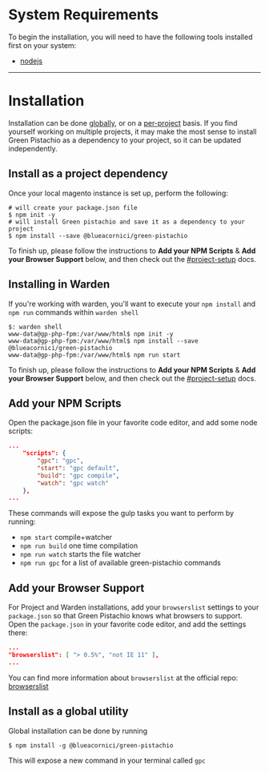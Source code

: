 # System Requirements

To begin the installation, you will need to have the following tools installed first on your system:

* [nodejs](https://nodejs.org/en/)

-----

# Installation

Installation can be done [globally](#install-as-a-global-utility), or on a [per-project](#install-as-a-project-dependency) basis. If you find yourself working on
multiple projects, it may make the most sense to install Green Pistachio as a dependency to your
project, so it can be updated independently.

## Install as a project dependency

Once your local magento instance is set up, perform the following:

```shell
# will create your package.json file
$ npm init -y
# will install Green pistachio and save it as a dependency to your project
$ npm install --save @blueacornici/green-pistachio
```

To finish up, please follow the instructions to **Add your NPM Scripts** & **Add your Browser Support** below, and then check out the [#project-setup](#project-setup) docs.

## Installing in Warden

If you're working with warden, you'll want to execute your `npm install` and `npm run` commands within `warden shell`

```shell
$: warden shell
www-data@gp-php-fpm:/var/www/html$ npm init -y
www-data@gp-php-fpm:/var/www/html$ npm install --save @blueacornici/green-pistachio
www-data@gp-php-fpm:/var/www/html$ npm run start
```

To finish up, please follow the instructions to **Add your NPM Scripts** & **Add your Browser Support** below, and then check out the [#project-setup](#project-setup) docs.

## Add your NPM Scripts
Open the package.json file in your favorite code editor, and add some node scripts:

```json
...
    "scripts": {
        "gpc": "gpc",
        "start": "gpc default",
        "build": "gpc compile",
        "watch": "gpc watch"
    },
...
```

These commands will expose the gulp tasks you want to perform by running:
* `npm start` compile+watcher
* `npm run build` one time compilation
* `npm run watch` starts the file watcher
* `npm run gpc` for a list of available green-pistachio commands
## Add your Browser Support

For Project and Warden installations, add your `browserslist` settings to your `package.json` so that Green Pistachio knows what browsers to support.  Open the `package.json` in your favorite code editor, and add the settings there:

```json
...
"browserslist": [ "> 0.5%", "not IE 11" ],
...
```

You can find more information about `browserslist` at the official repo: [browserslist](https://github.com/browserslist/browserslist)

## Install as a global utility

Global installation can be done by running

```shell
$ npm install -g @blueacornici/green-pistachio
```

This will expose a new command in your terminal called `gpc`

